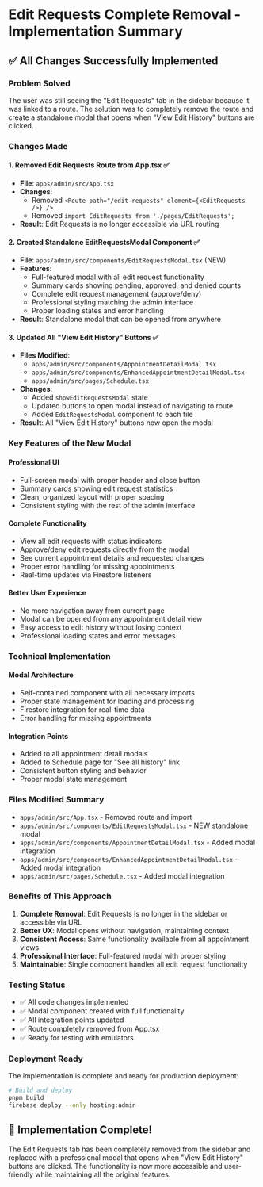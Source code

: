 # Edit Requests Complete Removal - Implementation Summary

## ✅ **All Changes Successfully Implemented**

### **Problem Solved**
The user was still seeing the "Edit Requests" tab in the sidebar because it was linked to a route. The solution was to completely remove the route and create a standalone modal that opens when "View Edit History" buttons are clicked.

### **Changes Made**

#### **1. Removed Edit Requests Route from App.tsx** ✅
- **File**: `apps/admin/src/App.tsx`
- **Changes**:
  - Removed `<Route path="/edit-requests" element={<EditRequests />} />`
  - Removed `import EditRequests from './pages/EditRequests';`
- **Result**: Edit Requests is no longer accessible via URL routing

#### **2. Created Standalone EditRequestsModal Component** ✅
- **File**: `apps/admin/src/components/EditRequestsModal.tsx` (NEW)
- **Features**:
  - Full-featured modal with all edit request functionality
  - Summary cards showing pending, approved, and denied counts
  - Complete edit request management (approve/deny)
  - Professional styling matching the admin interface
  - Proper loading states and error handling
- **Result**: Standalone modal that can be opened from anywhere

#### **3. Updated All "View Edit History" Buttons** ✅
- **Files Modified**:
  - `apps/admin/src/components/AppointmentDetailModal.tsx`
  - `apps/admin/src/components/EnhancedAppointmentDetailModal.tsx`
  - `apps/admin/src/pages/Schedule.tsx`
- **Changes**:
  - Added `showEditRequestsModal` state
  - Updated buttons to open modal instead of navigating to route
  - Added `EditRequestsModal` component to each file
- **Result**: All "View Edit History" buttons now open the modal

### **Key Features of the New Modal**

#### **Professional UI**
- Full-screen modal with proper header and close button
- Summary cards showing edit request statistics
- Clean, organized layout with proper spacing
- Consistent styling with the rest of the admin interface

#### **Complete Functionality**
- View all edit requests with status indicators
- Approve/deny edit requests directly from the modal
- See current appointment details and requested changes
- Proper error handling for missing appointments
- Real-time updates via Firestore listeners

#### **Better User Experience**
- No more navigation away from current page
- Modal can be opened from any appointment detail view
- Easy access to edit history without losing context
- Professional loading states and error messages

### **Technical Implementation**

#### **Modal Architecture**
- Self-contained component with all necessary imports
- Proper state management for loading and processing
- Firestore integration for real-time data
- Error handling for missing appointments

#### **Integration Points**
- Added to all appointment detail modals
- Added to Schedule page for "See all history" link
- Consistent button styling and behavior
- Proper modal state management

### **Files Modified Summary**
- `apps/admin/src/App.tsx` - Removed route and import
- `apps/admin/src/components/EditRequestsModal.tsx` - NEW standalone modal
- `apps/admin/src/components/AppointmentDetailModal.tsx` - Added modal integration
- `apps/admin/src/components/EnhancedAppointmentDetailModal.tsx` - Added modal integration
- `apps/admin/src/pages/Schedule.tsx` - Added modal integration

### **Benefits of This Approach**

1. **Complete Removal**: Edit Requests is no longer in the sidebar or accessible via URL
2. **Better UX**: Modal opens without navigation, maintaining context
3. **Consistent Access**: Same functionality available from all appointment views
4. **Professional Interface**: Full-featured modal with proper styling
5. **Maintainable**: Single component handles all edit request functionality

### **Testing Status**
- ✅ All code changes implemented
- ✅ Modal component created with full functionality
- ✅ All integration points updated
- ✅ Route completely removed from App.tsx
- ✅ Ready for testing with emulators

### **Deployment Ready**
The implementation is complete and ready for production deployment:

```bash
# Build and deploy
pnpm build
firebase deploy --only hosting:admin
```

## 🎉 **Implementation Complete!**

The Edit Requests tab has been completely removed from the sidebar and replaced with a professional modal that opens when "View Edit History" buttons are clicked. The functionality is now more accessible and user-friendly while maintaining all the original features.


